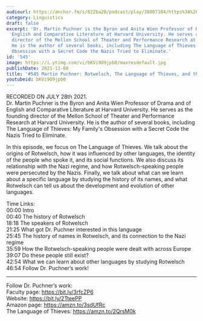 ```yaml
---
audiourl: https://anchor.fm/s/822ba20/podcast/play/38007104/https%3A%2F%2Fd3ctxlq1ktw2nl.cloudfront.net%2Fstaging%2F2021-6-29%2F3fdad199-868d-e02e-3860-ca976ba26f29.m4a
category: Linguistics
draft: false
excerpt: 'Dr. Martin Puchner is the Byron and Anita Wien Professor of Drama and of
  English and Comparative Literature at Harvard University. He serves as the founding
  director of the Mellon School of Theater and Performance Research at Harvard University.
  He is the author of several books, including The Language of Thieves: My Family''s
  Obsession with a Secret Code the Nazis Tried to Eliminate.'
id: '545'
image: https://i.ytimg.com/vi/bKVi9O9jpb0/maxresdefault.jpg
publishDate: 2021-11-08
title: '#545 Martin Puchner: Rotwelsch, The Language of Thieves, and the Nazi Regime'
youtubeid: bKVi9O9jpb0
---
```

<div class="timelinks">

RECORDED ON JULY 28th 2021.  
Dr. Martin Puchner is the Byron and Anita Wien Professor of Drama and of English and Comparative Literature at Harvard University. He serves as the founding director of the Mellon School of Theater and Performance Research at Harvard University. He is the author of several books, including The Language of Thieves: My Family's Obsession with a Secret Code the Nazis Tried to Eliminate.

In this episode, we focus on The Language of Thieves. We talk about the origins of Rotwelsch, how it was influenced by other languages, the identity of the people who spoke it, and its social functions. We also discuss its relationship with the Nazi regime, and how Rotwelsch-speaking people were persecuted by the Nazis. Finally, we talk about what can we learn about a specific language by studying the history of its names, and what Rotwelsch can tell us about the development and evolution of other languages.

Time Links:  
<time>00:00</time> Intro  
<time>00:40</time> The history of Rotwelsch  
<time>18:18</time> The speakers of Rotwelsch  
<time>21:25</time> What got Dr. Puchner interested in this language  
<time>25:45</time> The history of names in Rotwelsch, and its connection to the Nazi regime  
<time>35:59</time> How the Rotwelsch-speaking people were dealt with across Europe  
<time>39:07</time> Do these people still exist?  
<time>42:54</time> What we can learn about other languages by studying Rotwelsch  
<time>46:54</time> Follow Dr. Puchner’s work!

---

Follow Dr. Puchner’s work:  
Faculty page: https://bit.ly/3rfcZP6  
Website: https://bit.ly/2TteePP  
Amazon page: https://amzn.to/3sdUfRc  
The Language of Thieves: https://amzn.to/2QrsM0k
</div>

